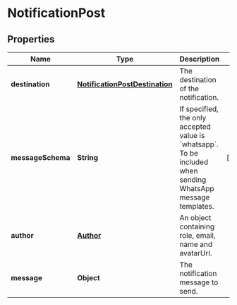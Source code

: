 
# NotificationPost

## Properties
Name | Type | Description | Notes
------------ | ------------- | ------------- | -------------
**destination** | [**NotificationPostDestination**](NotificationPostDestination.md) | The destination of the notification. | 
**messageSchema** | **String** | If specified, the only accepted value is &#x60;whatsapp&#x60;. To be included when sending WhatsApp message templates. |  [optional]
**author** | [**Author**](Author.md) | An object containing role, email, name and avatarUrl. | 
**message** | **Object** | The notification message to send. | 



